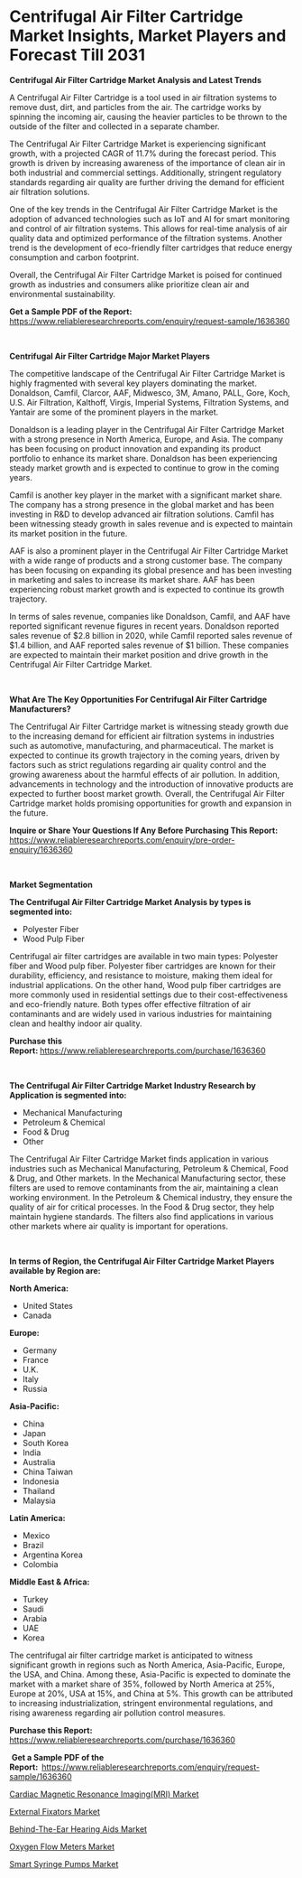 <p><h1>Centrifugal Air Filter Cartridge Market Insights, Market Players and Forecast Till 2031</h1></p><p><strong>Centrifugal Air Filter Cartridge Market Analysis and Latest Trends</strong></p>
<p><p>A Centrifugal Air Filter Cartridge is a tool used in air filtration systems to remove dust, dirt, and particles from the air. The cartridge works by spinning the incoming air, causing the heavier particles to be thrown to the outside of the filter and collected in a separate chamber.</p><p>The Centrifugal Air Filter Cartridge Market is experiencing significant growth, with a projected CAGR of 11.7% during the forecast period. This growth is driven by increasing awareness of the importance of clean air in both industrial and commercial settings. Additionally, stringent regulatory standards regarding air quality are further driving the demand for efficient air filtration solutions.</p><p>One of the key trends in the Centrifugal Air Filter Cartridge Market is the adoption of advanced technologies such as IoT and AI for smart monitoring and control of air filtration systems. This allows for real-time analysis of air quality data and optimized performance of the filtration systems. Another trend is the development of eco-friendly filter cartridges that reduce energy consumption and carbon footprint.</p><p>Overall, the Centrifugal Air Filter Cartridge Market is poised for continued growth as industries and consumers alike prioritize clean air and environmental sustainability.</p></p>
<p><strong>Get a Sample PDF of the Report:&nbsp;</strong> <a href="https://www.reliableresearchreports.com/enquiry/request-sample/1636360">https://www.reliableresearchreports.com/enquiry/request-sample/1636360</a></p>
<p>&nbsp;</p>
<p><strong>Centrifugal Air Filter Cartridge Major Market Players</strong></p>
<p><p>The competitive landscape of the Centrifugal Air Filter Cartridge Market is highly fragmented with several key players dominating the market. Donaldson, Camfil, Clarcor, AAF, Midwesco, 3M, Amano, PALL, Gore, Koch, U.S. Air Filtration, Kalthoff, Virgis, Imperial Systems, Filtration Systems, and Yantair are some of the prominent players in the market.</p><p>Donaldson is a leading player in the Centrifugal Air Filter Cartridge Market with a strong presence in North America, Europe, and Asia. The company has been focusing on product innovation and expanding its product portfolio to enhance its market share. Donaldson has been experiencing steady market growth and is expected to continue to grow in the coming years.</p><p>Camfil is another key player in the market with a significant market share. The company has a strong presence in the global market and has been investing in R&D to develop advanced air filtration solutions. Camfil has been witnessing steady growth in sales revenue and is expected to maintain its market position in the future.</p><p>AAF is also a prominent player in the Centrifugal Air Filter Cartridge Market with a wide range of products and a strong customer base. The company has been focusing on expanding its global presence and has been investing in marketing and sales to increase its market share. AAF has been experiencing robust market growth and is expected to continue its growth trajectory.</p><p>In terms of sales revenue, companies like Donaldson, Camfil, and AAF have reported significant revenue figures in recent years. Donaldson reported sales revenue of $2.8 billion in 2020, while Camfil reported sales revenue of $1.4 billion, and AAF reported sales revenue of $1 billion. These companies are expected to maintain their market position and drive growth in the Centrifugal Air Filter Cartridge Market.</p></p>
<p>&nbsp;</p>
<p><strong>What Are The Key Opportunities For Centrifugal Air Filter Cartridge Manufacturers?</strong></p>
<p><p>The Centrifugal Air Filter Cartridge market is witnessing steady growth due to the increasing demand for efficient air filtration systems in industries such as automotive, manufacturing, and pharmaceutical. The market is expected to continue its growth trajectory in the coming years, driven by factors such as strict regulations regarding air quality control and the growing awareness about the harmful effects of air pollution. In addition, advancements in technology and the introduction of innovative products are expected to further boost market growth. Overall, the Centrifugal Air Filter Cartridge market holds promising opportunities for growth and expansion in the future.</p></p>
<p><strong>Inquire or Share Your Questions If Any Before Purchasing This Report:</strong> <a href="https://www.reliableresearchreports.com/enquiry/pre-order-enquiry/1636360">https://www.reliableresearchreports.com/enquiry/pre-order-enquiry/1636360</a></p>
<p>&nbsp;</p>
<p><strong>Market Segmentation</strong></p>
<p><strong>The Centrifugal Air Filter Cartridge Market Analysis by types is segmented into:</strong></p>
<p><ul><li>Polyester Fiber</li><li>Wood Pulp Fiber</li></ul></p>
<p><p>Centrifugal air filter cartridges are available in two main types: Polyester fiber and Wood pulp fiber. Polyester fiber cartridges are known for their durability, efficiency, and resistance to moisture, making them ideal for industrial applications. On the other hand, Wood pulp fiber cartridges are more commonly used in residential settings due to their cost-effectiveness and eco-friendly nature. Both types offer effective filtration of air contaminants and are widely used in various industries for maintaining clean and healthy indoor air quality.</p></p>
<p><strong>Purchase this Report:&nbsp;</strong><a href="https://www.reliableresearchreports.com/purchase/1636360">https://www.reliableresearchreports.com/purchase/1636360</a></p>
<p>&nbsp;</p>
<p><strong>The Centrifugal Air Filter Cartridge Market Industry Research by Application is segmented into:</strong></p>
<p><ul><li>Mechanical Manufacturing</li><li>Petroleum & Chemical</li><li>Food & Drug</li><li>Other</li></ul></p>
<p><p>The Centrifugal Air Filter Cartridge Market finds application in various industries such as Mechanical Manufacturing, Petroleum & Chemical, Food & Drug, and Other markets. In the Mechanical Manufacturing sector, these filters are used to remove contaminants from the air, maintaining a clean working environment. In the Petroleum & Chemical industry, they ensure the quality of air for critical processes. In the Food & Drug sector, they help maintain hygiene standards. The filters also find applications in various other markets where air quality is important for operations.</p></p>
<p>&nbsp;</p>
<p><strong>In terms of Region, the Centrifugal Air Filter Cartridge Market Players available by Region are:</strong></p>
<p>
    <p> <strong> North America: </strong>
        <ul>
            <li>United States</li>
            <li>Canada</li>
        </ul>
        </p> 
    <p> <strong> Europe: </strong>
        <ul>
            <li>Germany</li>
            <li>France</li>
            <li>U.K.</li>
            <li>Italy</li>
            <li>Russia</li>
        </ul>
        </p> 
    <p> <strong> Asia-Pacific: </strong>
        <ul>
            <li>China</li>
            <li>Japan</li>
            <li>South Korea</li>
            <li>India</li>
            <li>Australia</li>
            <li>China Taiwan</li>
            <li>Indonesia</li>
            <li>Thailand</li>
            <li>Malaysia</li>
        </ul>
        </p> 
    <p> <strong> Latin America: </strong>
        <ul>
            <li>Mexico</li>
            <li>Brazil</li>
            <li>Argentina Korea</li>
            <li>Colombia</li>
        </ul>
        </p> 
    <p> <strong> Middle East & Africa: </strong>
        <ul>
            <li>Turkey</li>
            <li>Saudi</li>
            <li>Arabia</li>
            <li>UAE</li>
            <li>Korea</li>
        </ul>
    </p>
    </p>
<p><p>The centrifugal air filter cartridge market is anticipated to witness significant growth in regions such as North America, Asia-Pacific, Europe, the USA, and China. Among these, Asia-Pacific is expected to dominate the market with a market share of 35%, followed by North America at 25%, Europe at 20%, USA at 15%, and China at 5%. This growth can be attributed to increasing industrialization, stringent environmental regulations, and rising awareness regarding air pollution control measures.</p></p>
<p><strong>Purchase this Report: </strong><a href="https://www.reliableresearchreports.com/purchase/1636360">https://www.reliableresearchreports.com/purchase/1636360</a></p>
<p>&nbsp;<strong>Get a Sample PDF of the Report:&nbsp;&nbsp;</strong><a href="https://www.reliableresearchreports.com/enquiry/request-sample/1636360">https://www.reliableresearchreports.com/enquiry/request-sample/1636360</a></p>
<p><strong></strong></p>
<p><p><a href="https://github.com/jsmusil/Market-Research-Report-List-1/blob/main/cardiac-magnetic-resonance-imagingmri-market.md">Cardiac Magnetic Resonance Imaging(MRI) Market</a></p><p><a href="https://medium.com/@juliepayne1928/external-fixators-market-the-key-to-successful-business-strategy-forecast-till-2031-f653777e65a1">External Fixators Market</a></p><p><a href="https://github.com/bmorecock/Market-Research-Report-List-1/blob/main/behind-the-ear-hearing-aids-market.md">Behind-The-Ear Hearing Aids Market</a></p><p><a href="https://medium.com/@crystalpena2022/oxygen-flow-meters-market-exploring-market-share-market-trends-and-future-growth-f3956692c1cd">Oxygen Flow Meters Market</a></p><p><a href="https://medium.com/@juliepayne1928/smart-syringe-pumps-market-research-report-its-history-and-forecast-2024-to-2031-74eb8d41812e">Smart Syringe Pumps Market</a></p></p>